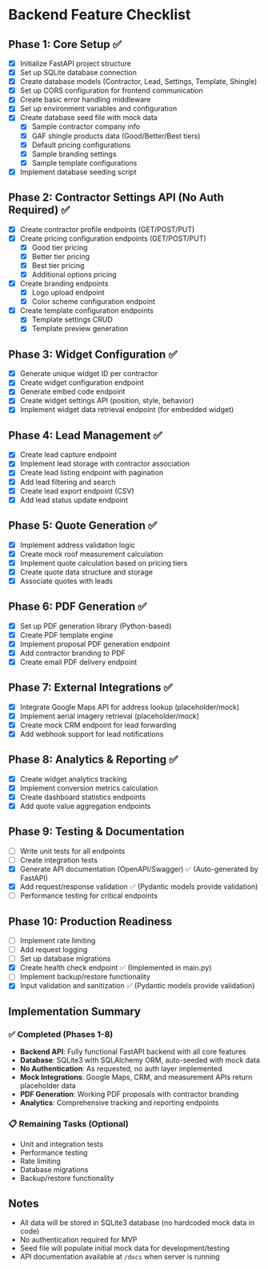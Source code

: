 # Backend Feature Checklist

## Phase 1: Core Setup ✅
- [x] Initialize FastAPI project structure
- [x] Set up SQLite database connection
- [x] Create database models (Contractor, Lead, Settings, Template, Shingle)
- [x] Set up CORS configuration for frontend communication
- [x] Create basic error handling middleware
- [x] Set up environment variables and configuration
- [x] Create database seed file with mock data
  - [x] Sample contractor company info
  - [x] GAF shingle products data (Good/Better/Best tiers)
  - [x] Default pricing configurations
  - [x] Sample branding settings
  - [x] Sample template configurations
- [x] Implement database seeding script

## Phase 2: Contractor Settings API (No Auth Required) ✅
- [x] Create contractor profile endpoints (GET/POST/PUT)
- [x] Create pricing configuration endpoints (GET/POST/PUT)
  - [x] Good tier pricing
  - [x] Better tier pricing
  - [x] Best tier pricing
  - [x] Additional options pricing
- [x] Create branding endpoints
  - [x] Logo upload endpoint
  - [x] Color scheme configuration endpoint
- [x] Create template configuration endpoints
  - [x] Template settings CRUD
  - [x] Template preview generation

## Phase 3: Widget Configuration ✅
- [x] Generate unique widget ID per contractor
- [x] Create widget configuration endpoint
- [x] Generate embed code endpoint
- [x] Create widget settings API (position, style, behavior)
- [x] Implement widget data retrieval endpoint (for embedded widget)

## Phase 4: Lead Management ✅
- [x] Create lead capture endpoint
- [x] Implement lead storage with contractor association
- [x] Create lead listing endpoint with pagination
- [x] Add lead filtering and search
- [x] Create lead export endpoint (CSV)
- [x] Add lead status update endpoint

## Phase 5: Quote Generation ✅
- [x] Implement address validation logic
- [x] Create mock roof measurement calculation
- [x] Implement quote calculation based on pricing tiers
- [x] Create quote data structure and storage
- [x] Associate quotes with leads

## Phase 6: PDF Generation ✅
- [x] Set up PDF generation library (Python-based)
- [x] Create PDF template engine
- [x] Implement proposal PDF generation endpoint
- [x] Add contractor branding to PDF
- [x] Create email PDF delivery endpoint

## Phase 7: External Integrations ✅
- [x] Integrate Google Maps API for address lookup (placeholder/mock)
- [x] Implement aerial imagery retrieval (placeholder/mock)
- [x] Create mock CRM endpoint for lead forwarding
- [x] Add webhook support for lead notifications

## Phase 8: Analytics & Reporting ✅
- [x] Create widget analytics tracking
- [x] Implement conversion metrics calculation
- [x] Create dashboard statistics endpoints
- [x] Add quote value aggregation endpoints

## Phase 9: Testing & Documentation
- [ ] Write unit tests for all endpoints
- [ ] Create integration tests
- [x] Generate API documentation (OpenAPI/Swagger) ✅ (Auto-generated by FastAPI)
- [x] Add request/response validation ✅ (Pydantic models provide validation)
- [ ] Performance testing for critical endpoints

## Phase 10: Production Readiness
- [ ] Implement rate limiting
- [ ] Add request logging
- [ ] Set up database migrations
- [x] Create health check endpoint ✅ (Implemented in main.py)
- [ ] Implement backup/restore functionality
- [x] Input validation and sanitization ✅ (Pydantic models provide validation)

## Implementation Summary

### ✅ Completed (Phases 1-8)
- **Backend API**: Fully functional FastAPI backend with all core features
- **Database**: SQLite3 with SQLAlchemy ORM, auto-seeded with mock data
- **No Authentication**: As requested, no auth layer implemented
- **Mock Integrations**: Google Maps, CRM, and measurement APIs return placeholder data
- **PDF Generation**: Working PDF proposals with contractor branding
- **Analytics**: Comprehensive tracking and reporting endpoints

### 📋 Remaining Tasks (Optional)
- Unit and integration tests
- Performance testing
- Rate limiting
- Database migrations
- Backup/restore functionality

## Notes
- All data will be stored in SQLite3 database (no hardcoded mock data in code)
- No authentication required for MVP
- Seed file will populate initial mock data for development/testing
- API documentation available at `/docs` when server is running